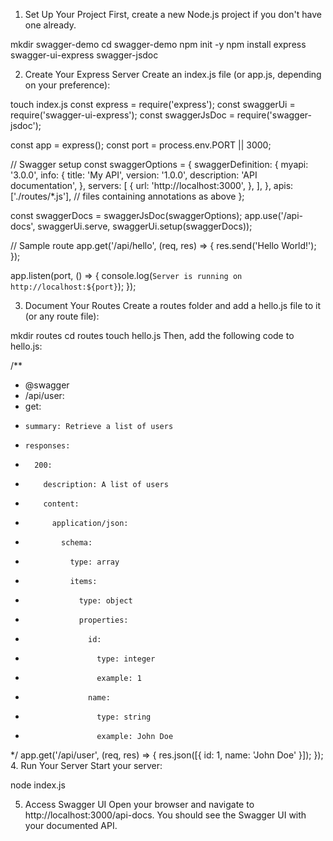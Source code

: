 1. Set Up Your Project
First, create a new Node.js project if you don't have one already.

mkdir swagger-demo
cd swagger-demo
npm init -y
npm install express swagger-ui-express swagger-jsdoc

2. Create Your Express Server
Create an index.js file (or app.js, depending on your preference):

touch index.js
const express = require('express');
const swaggerUi = require('swagger-ui-express');
const swaggerJsDoc = require('swagger-jsdoc');

const app = express();
const port = process.env.PORT || 3000;

// Swagger setup
const swaggerOptions = {
  swaggerDefinition: {
    myapi: '3.0.0',
    info: {
      title: 'My API',
      version: '1.0.0',
      description: 'API documentation',
    },
    servers: [
      {
        url: 'http://localhost:3000',
      },
    ],
  },
  apis: ['./routes/*.js'], // files containing annotations as above
};

const swaggerDocs = swaggerJsDoc(swaggerOptions);
app.use('/api-docs', swaggerUi.serve, swaggerUi.setup(swaggerDocs));

// Sample route
app.get('/api/hello', (req, res) => {
  res.send('Hello World!');
});

app.listen(port, () => {
  console.log(`Server is running on http://localhost:${port}`);
});

3. Document Your Routes
Create a routes folder and add a hello.js file to it (or any route file):

mkdir routes
cd routes
touch hello.js
Then, add the following code to hello.js:

/**
 * @swagger
 * /api/user:
 *   get:
 *     summary: Retrieve a list of users
 *     responses:
 *       200:
 *         description: A list of users
 *         content:
 *           application/json:
 *             schema:
 *               type: array
 *               items:
 *                 type: object
 *                 properties:
 *                   id:
 *                     type: integer
 *                     example: 1
 *                   name:
 *                     type: string
 *                     example: John Doe
 */
app.get('/api/user', (req, res) => {
  res.json([{ id: 1, name: 'John Doe' }]);
});
4. Run Your Server
Start your server:

node index.js

5. Access Swagger UI
Open your browser and navigate to http://localhost:3000/api-docs. You should see the Swagger UI with your documented API.

